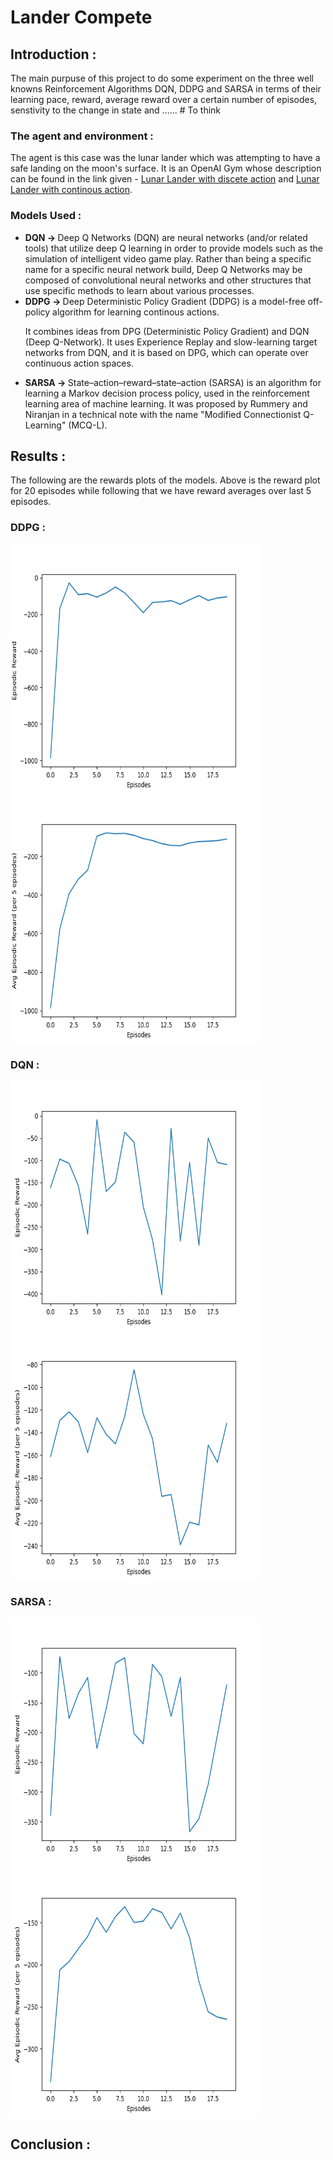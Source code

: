 # Lander Compete

<h2>Introduction :</h2>
The main purpuse of this project to do some experiment on the three well knowns Reinforcement Algorithms DQN, DDPG and SARSA in terms of their learning pace,
reward, average reward over a certain number of episodes, senstivity to the change in state and ...... # To think

<h3>The agent and environment :</h3>
 The agent is this case was the lunar lander which was attempting to have a safe landing on the moon's surface. It is an OpenAI Gym whose description can be found 
 in the link given - <a href = "https://gym.openai.com/envs/LunarLander-v2/">Lunar Lander with discete action</a> and <a href="https://gym.openai.com/envs/LunarLanderContinuous-v2/">Lunar Lander with continous action</a>.
<h3>Models Used :</h3>
<ul>
 
 <li><B>DQN -> </B>Deep Q Networks (DQN) are neural networks (and/or related tools) that utilize deep Q learning in order to provide models such as the simulation of intelligent video game play. Rather than being a specific name for a specific neural network build, Deep Q Networks may be composed of convolutional neural networks and other structures that use specific methods to learn about various processes.</li>
 <li><B>DDPG -> </B>
 Deep Deterministic Policy Gradient (DDPG) is a model-free off-policy algorithm for learning continous actions.

It combines ideas from DPG (Deterministic Policy Gradient) and DQN (Deep Q-Network). It uses Experience Replay and slow-learning target networks from DQN, and it is based on DPG, which can operate over continuous action spaces.</li>
 
 <li><B>SARSA -> </B>State–action–reward–state–action (SARSA) is an algorithm for learning a Markov decision process policy, used in the reinforcement learning area of machine learning. It was proposed by Rummery and Niranjan in a technical note with the name "Modified Connectionist Q-Learning" (MCQ-L).</li>
 
</ul>

<h2>Results :</h2>
The following are the rewards plots of the models. Above is the reward plot for 20 episodes while following that we have reward averages over last 5 episodes.
<h3><B>DDPG :</B></h3>
<img src ="https://github.com/AYUSH-ISHAN/Lander_Compete/blob/main/DDPG_reward.png" height = "400" width = "400" align="center"/><img src ="https://github.com/AYUSH-ISHAN/Lander_Compete/blob/main/DDPG_avg_reward.png" height = "400" width = "400" align="center"/>
<br>
<h3><B>DQN :</B></h3>
<img src ="https://github.com/AYUSH-ISHAN/Lander_Compete/blob/main/DQN_reward.png" height = "400" width = "400" align="center"/><img src ="https://github.com/AYUSH-ISHAN/Lander_Compete/blob/main/DQN_avg_reward.png" height = "400" width = "400" align="center"/>
<h3><B>SARSA :</B></h3>
<img src ="https://github.com/AYUSH-ISHAN/Lander_Compete/blob/main/Sarsa_reward.png" height = "400" width = "400" align="center"/><img src ="https://github.com/AYUSH-ISHAN/Lander_Compete/blob/main/Sarsa_avg_reward.png" height = "400" width = "400" align="center"/>

<h2>Conclusion :</h2>




 
 
 
 
 
